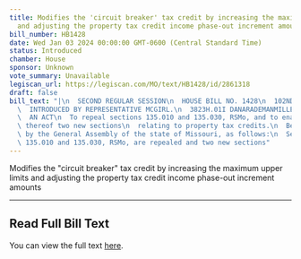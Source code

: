 ```yaml
---
title: Modifies the 'circuit breaker' tax credit by increasing the maximum upper limits
  and adjusting the property tax credit income phase-out increment amounts
bill_number: HB1428
date: Wed Jan 03 2024 00:00:00 GMT-0600 (Central Standard Time)
status: Introduced
chamber: House
sponsor: Unknown
vote_summary: Unavailable
legiscan_url: https://legiscan.com/MO/text/HB1428/id/2861318
draft: false
bill_text: "|\n  SECOND REGULAR SESSION\n  HOUSE BILL NO. 1428\n  102ND GENERAL ASSEMBLY\n\
  \  INTRODUCED BY REPRESENTATIVE MCGIRL.\n  3823H.01I DANARADEMANMILLER,ChiefClerk\n\
  \  AN ACT\n  To repeal sections 135.010 and 135.030, RSMo, and to enact in lieu\
  \ thereof two new sections\n  relating to property tax credits.\n  Be it enacted\
  \ by the General Assembly of the state of Missouri, as follows:\n  Section A. Sections\
  \ 135.010 and 135.030, RSMo, are repealed and two new sections"
---
```

Modifies the "circuit breaker" tax credit by increasing the maximum upper limits and adjusting the property tax credit income phase-out increment amounts

---

## Read Full Bill Text

You can view the full text [here](https://legiscan.com/MO/text/HB1428/id/2861318).

